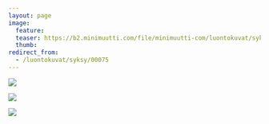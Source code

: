 ```yaml
---
layout: page
image:
  feature:
  teaser: https://b2.minimuutti.com/file/minimuutti-com/luontokuvat/syksy/2/DS33280-245px.jpg
  thumb:
redirect_from:
  - /luontokuvat/syksy/00075
---
```


![](https://b2.minimuutti.com/file/minimuutti-com/luontokuvat/syksy/2/DS33280-800px.jpg)

![](https://b2.minimuutti.com/file/minimuutti-com/luontokuvat/syksy/2/DS32437-800px.jpg)

![](https://b2.minimuutti.com/file/minimuutti-com/luontokuvat/syksy/2/DS32438-800px.jpg)
